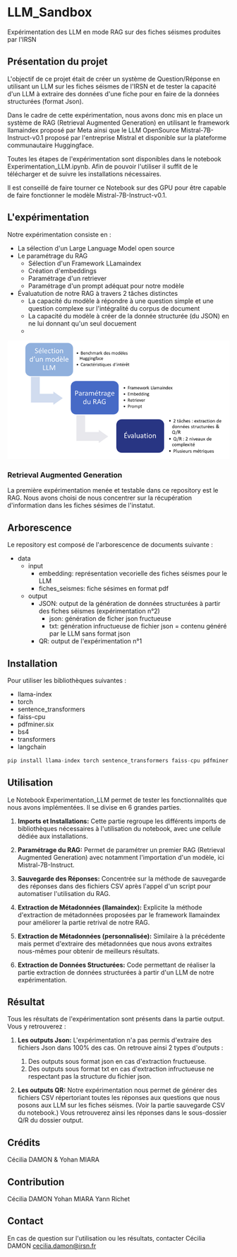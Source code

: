 # LLM_Sandbox

Expérimentation des LLM en mode RAG sur des fiches séismes produites par l'IRSN

## Présentation du projet

L'objectif de ce projet était de créer un système de Question/Réponse en utilisant un LLM sur les fiches séismes de l'IRSN et de tester la capacité d'un LLM à extraire des données d'une fiche pour en faire de la données structurées (format Json).

Dans le cadre de cette expérimentation, nous avons donc mis en place un système de RAG (Retrieval Augmented Generation) en utilisant le framework llamaindex proposé par Meta ainsi que le LLM OpenSource Mistral-7B-Instruct-v0.1 proposé par l'entreprise Mistral et disponible sur la plateforme communautaire Huggingface.

Toutes les étapes de l'expérimentation sont disponibles dans le notebook Experimentation_LLM.ipynb. Afin de pouvoir l'utiliser il suffit de le télécharger et de suivre les installations nécessaires.

Il est conseillé de faire tourner ce Notebook sur des GPU pour être capable de faire fonctionner le modèle Mistral-7B-Instruct-v0.1.


## L'expérimentation

Notre expérimentation consiste en :
- La sélection d'un Large Language Model open source
- Le paramétrage du RAG
  - Sélection d'un Framework LLamaindex
  - Création d'embeddings
  - Paramétrage d'un retriever
  - Paramétrage d'un prompt adéquat pour notre modèle
- Évaluatution de notre RAG à travers 2 tâches distinctes
  - La capacité du modèle à répondre à une question simple et une question complexe sur l'intégralité du corpus de document
  - La capacité du modèle à créer de la donnée structurée (du JSON) en ne lui donnant qu'un seul docuement
  - 
![Texte alternatif](/data/Image3.png "Expérimentation")

### Retrieval Augmented Generation
La première expérimentation menée et testable dans ce repository est le RAG. 
Nous avons choisi de nous concentrer sur la récupération d'information dans les fiches sésimes de l'instatut.


## Arborescence

Le repository est composé de l'arborescence de documents suivante :

- data
  - input
    - embedding: représentation vecorielle des fiches séismes pour le LLM
    - fiches_seismes: fiche sésimes en format pdf
  - output
    - JSON: output de la génération de données structurées à partir des fiches séismes (expérimentation n°2)
      - json: génération de ficher json fructueuse
      - txt: génération infructueuse de fichier json = contenu généré par le LLM sans format json
    - QR: output de l'expérimentation n°1







## Installation

Pour utiliser les bibliothèques suivantes :
- llama-index
- torch
- sentence_transformers
- faiss-cpu
- pdfminer.six
- bs4
- transformers
- langchain

```python
pip install llama-index torch sentence_transformers faiss-cpu pdfminer.six bs4 transformers langchain
```


## Utilisation

Le Notebook Experimentation_LLM permet de tester les fonctionnalités que nous avons implémentées. Il se divise en 6 grandes parties.

1. **Imports et Installations:** Cette partie regroupe les différents imports de bibliothèques nécessaires à l'utilisation du notebook, avec une cellule dédiée aux installations.

2. **Paramétrage du RAG:** Permet de paramétrer un premier RAG (Retrieval Augmented Generation) avec notamment l'importation d'un modèle, ici Mistral-7B-Instruct.

3. **Sauvegarde des Réponses:** Concentrée sur la méthode de sauvegarde des réponses dans des fichiers CSV après l'appel d'un script pour automatiser l'utilisation du RAG.

4. **Extraction de Métadonnées (llamaindex):** Explicite la méthode d'extraction de métadonnées proposées par le framework llamaindex pour améliorer la partie retrival de notre RAG.

5. **Extraction de Métadonnées (personnalisée):** Similaire à la précédente mais permet d'extraire des métadonnées que nous avons extraites nous-mêmes pour obtenir de meilleurs résultats.

6. **Extraction de Données Structurées:** Code permettant de réaliser la partie extraction de données structurées à partir d'un LLM de notre expérimentation.

## Résultat

Tous les résultats de l'expérimentation sont présents dans la partie output. Vous y retrouverez :

1. **Les outputs Json:** L'expérimentation n'a pas permis d'extraire des fichiers Json dans 100% des cas. On retrouve ainsi 2 types d'outputs :
   1. Des outputs sous format json en cas d'extraction fructueuse.
   2. Des outputs sous format txt en cas d'extraction infructueuse ne respectant pas la structure du fichier json.

2. **Les outputs QR:** Notre expérimentation nous permet de générer des fichiers CSV répertoriant toutes les réponses aux questions que nous posons aux LLM sur les fiches séismes. (Voir la partie sauvegarde CSV du notebook.) Vous retrouverez ainsi les réponses dans le sous-dossier Q/R du dossier output.


## Crédits

Cécilia DAMON & Yohan MIARA

## Contribution

Cécilia DAMON
Yohan MIARA
Yann Richet

## Contact
En cas de question sur l'utilisation ou les résultats, contacter Cécilia DAMON cecilia.damon@irsn.fr


